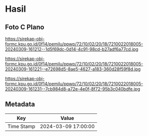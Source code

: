 # Hasil

## Foto C Plano

https://sirekap-obj-formc.kpu.go.id/0f14/pemilu/ppwp/72/10/02/20/18/7210022018005-20240309-161212--1d5f69dc-0d14-4c91-98cd-b27adf6a77cd.jpg

https://sirekap-obj-formc.kpu.go.id/0f14/pemilu/ppwp/72/10/02/20/18/7210022018005-20240309-161221--e72698d5-8ae5-4627-a183-360d28f59f8d.jpg

https://sirekap-obj-formc.kpu.go.id/0f14/pemilu/ppwp/72/10/02/20/18/7210022018005-20240309-161231--7cb984d8-a72e-4e0f-8f72-95b3c040bdfe.jpg


## Metadata

| Key        | Value               |
| ---------- | ------------------- |
| Time Stamp | 2024-03-09 17:00:00 |



